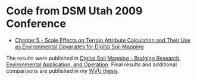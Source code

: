 # Code from DSM Utah 2009 Conference

- [Chapter 5 - Scale Effects on Terrain Attribute Calculation and Their Use as Environmental Covariates for Digital Soil Mapping](https://smroecker.github.io/dsm-utah-2009/docs/analysis.html)

The results were published in [Digital Soil Mapping - Bridging Research, Environmental Application, and Operation](https://link.springer.com/chapter/10.1007%2F978-90-481-8863-5_5). Final results and additional comparisons are published in my [WVU thesis](https://smroecker.github.io/thesis-wvu-2012/).

